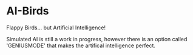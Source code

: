 # AI-Birds
Flappy Birds... but Artificial Intelligence!

Simulated AI is still a work in progress, however there is an option called 'GENIUSMODE' that makes the artifical intelligence perfect.
